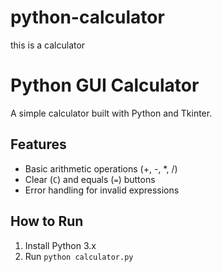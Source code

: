 # python-calculator
this is a calculator 
# Python GUI Calculator

A simple calculator built with Python and Tkinter.



## Features
- Basic arithmetic operations (+, -, *, /)
- Clear (`C`) and equals (`=`) buttons
- Error handling for invalid expressions

## How to Run
1. Install Python 3.x
2. Run `python calculator.py`
